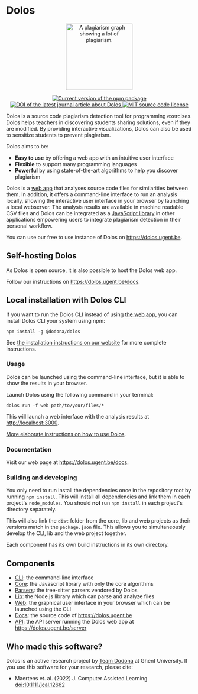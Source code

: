 # Dolos

<p align="center">
  <a href="https://dolos.ugent.be/" target="_blank">
    <img width="180" src="https://raw.githubusercontent.com/dodona-edu/dolos/main/docs/public/images/demo-exercise-graph-circle.png" alt="A plagiarism graph showing a lot of plagiarism.">
  </a>
</p>

<p align="center">
  <a href="https://www.npmjs.com/package/@dodona/dolos">
    <img src="https://img.shields.io/npm/v/@dodona/dolos.svg" alt="Current version of the npm package">
  </a>
  <a href="https://doi.org/10.1111/jcal.12662">
    <img src="https://img.shields.io/badge/DOI-10.1111%2Fjcal.12662-28A745.svg?link=https%3A%2F%2Fdoi.org%2F10.1111%2Fjcal.12662" alt="DOI of the latest journal article about Dolos">
  </a>
  <a href="https://github.com/dodona-edu/dolos/blob/main/LICENSE">
    <img alt="MIT source code license" src="https://img.shields.io/github/license/dodona-edu/dolos">
  </a>
</p>

Dolos is a source code plagiarism detection tool for programming exercises.
Dolos helps teachers in discovering students sharing solutions, even if they are
modified. By providing interactive visualizations, Dolos can also be used to
sensitize students to prevent plagiarism.

Dolos aims to be:

- **Easy to use** by offering a web app with an intuitive user interface
- **Flexible** to support many programming languages
- **Powerful** by using state-of-the-art algorithms to help you discover plagiarism

Dolos is a [web app](https://dolos.ugent.be) that analyses source code files for similarities between them.
In addition, it offers a command-line interface to run an analysis locally, showing the interactive user interface in your browser by launching a local webserver.
The analysis results are available in machine readable CSV files and Dolos can be integrated as a [JavaScript library](https://www.npmjs.com/package/@dodona/dolos-lib) in other applications empowering users to integrate plagiarism detection in their personal workflow.

You can use our free to use instance of Dolos on <https://dolos.ugent.be>.

## Self-hosting Dolos

As Dolos is open source, it is also possible to host the Dolos web app.

Follow our instructions on <https://dolos.ugent.be/docs>.

## Local installation with Dolos CLI

If you want to run the Dolos CLI instead of using [the web app](https://dolos.ugent.be), you can install Dolos CLI your system using npm:
```shell
npm install -g @dodona/dolos
```

See [the installation instructions on our website](https://dolos.ugent.be/guide/installation.html) for more complete instructions.

### Usage

Dolos can be launched using the command-line interface, but it is able to
show the results in your browser.

Launch Dolos using the following command in your terminal:
```shell
dolos run -f web path/to/your/files/*
```
This will launch a web interface with the analysis results at <http://localhost:3000>.

[More elaborate instructions on how to use Dolos](https://dolos.ugent.be/guide/running.html).

### Documentation

Visit our web page at <https://dolos.ugent.be/docs>.

### Building and developing

You only need to run install the dependencies once in the repository root by
running `npm install`. This will install all dependencies and link them in each
project's `node_modules`. You should **not** run `npm install` in each project's directory separately.

This will also link the `dist` folder from the core, lib and web projects as their versions match in the `package.json` file.
This allows you to simultaneously develop the CLI, lib and the web project together.

Each component has its own build instructions in its own directory.

## Components

- [CLI](https://github.com/dodona-edu/dolos/tree/main/cli): the command-line interface
- [Core](https://github.com/dodona-edu/dolos/tree/main/core): the Javascript library with only the core algorithms
- [Parsers](https://github.com/dodona-edu/dolos/tree/main/parsers): the tree-sitter parsers vendored by Dolos
- [Lib](https://github.com/dodona-edu/dolos/tree/main/lib): the Node.js library which can parse and analyze files
- [Web](https://github.com/dodona-edu/dolos/tree/main/web): the graphical user interface in your browser which can be launched using the CLI
- [Docs](https://github.com/dodona-edu/dolos/tree/main/docs): the source code of <https://dolos.ugent.be>
- [API](https://github.com/dodona-edu/dolos/tree/main/api): the API server running the Dolos web app at <https://dolos.ugent.be/server>

## Who made this software?

Dolos is an active research project by [Team Dodona](https://dodona.ugent.be/en/about/) at Ghent University. If you use this software for your research, please cite:

- Maertens et. al. (2022) J. Computer Assisted Learning [doi:10.1111/jcal.12662](https://doi.org/10.1111/jcal.12662)
